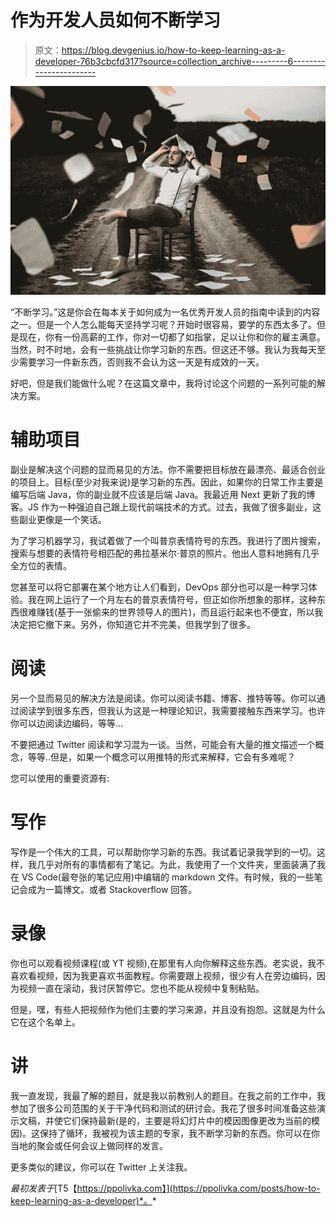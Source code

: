 # 作为开发人员如何不断学习

> 原文：<https://blog.devgenius.io/how-to-keep-learning-as-a-developer-76b3cbcfd317?source=collection_archive---------6----------------------->

![](img/d01652c0610ac40c40850b3e40d6f463.png)

“不断学习。”这是你会在每本关于如何成为一名优秀开发人员的指南中读到的内容之一。但是一个人怎么能每天坚持学习呢？开始时很容易，要学的东西太多了。但是现在，你有一份高薪的工作，你对一切都了如指掌，足以让你和你的雇主满意。当然，时不时地，会有一些挑战让你学习新的东西。但这还不够。我认为我每天至少需要学习一件新东西，否则我不会认为这一天是有成效的一天。

好吧，但是我们能做什么呢？在这篇文章中，我将讨论这个问题的一系列可能的解决方案。

# 辅助项目

副业是解决这个问题的显而易见的方法。你不需要把目标放在最漂亮、最适合创业的项目上。目标(至少对我来说)是学习新的东西。因此，如果你的日常工作主要是编写后端 Java，你的副业就不应该是后端 Java。我最近用 Next 更新了我的博客。JS 作为一种强迫自己跟上现代前端技术的方式。过去，我做了很多副业，这些副业更像是一个笑话。

为了学习机器学习，我试着做了一个叫普京表情符号的东西。我进行了图片搜索，搜索与想要的表情符号相匹配的弗拉基米尔·普京的照片。他出人意料地拥有几乎全方位的表情。

您甚至可以将它部署在某个地方让人们看到，DevOps 部分也可以是一种学习体验。我在网上运行了一个月左右的普京表情符号，但正如你所想象的那样，这种东西很难赚钱(基于一张偷来的世界领导人的图片)，而且运行起来也不便宜，所以我决定把它撤下来。另外，你知道它并不完美，但我学到了很多。

# 阅读

另一个显而易见的解决方法是阅读。你可以阅读书籍、博客、推特等等。你可以通过阅读学到很多东西，但我认为这是一种理论知识，我需要接触东西来学习。也许你可以边阅读边编码，等等…

不要把通过 Twitter 阅读和学习混为一谈。当然，可能会有大量的推文描述一个概念，等等..但是，如果一个概念可以用推特的形式来解释，它会有多难呢？

您可以使用的重要资源有:

# 写作

写作是一个伟大的工具，可以帮助你学习新的东西。我试着记录我学到的一切。这样，我几乎对所有的事情都有了笔记。为此，我使用了一个文件夹，里面装满了我在 VS Code(最夸张的笔记应用)中编辑的 markdown 文件。有时候，我的一些笔记会成为一篇博文。或者 Stackoverflow 回答。

# 录像

你也可以观看视频课程(或 YT 视频),在那里有人向你解释这些东西。老实说，我不喜欢看视频，因为我更喜欢书面教程。你需要跟上视频，很少有人在旁边编码，因为视频一直在滚动，我讨厌暂停它。您也不能从视频中复制粘贴。

但是，嘿，有些人把视频作为他们主要的学习来源，并且没有抱怨。这就是为什么它在这个名单上。

# 讲

我一直发现，我最了解的题目，就是我以前教别人的题目。在我之前的工作中，我参加了很多公司范围的关于干净代码和测试的研讨会。我花了很多时间准备这些演示文稿，并使它们保持最新(是的，主要是将幻灯片中的模因图像更改为当前的模因)。这保持了循环，我被视为该主题的专家，我不断学习新的东西。你可以在你当地的聚会或任何会议上做同样的发言。

更多类似的建议，你可以在 Twitter 上关注我。

*最初发表于*[T5【https://ppolivka.com】](https://ppolivka.com/posts/how-to-keep-learning-as-a-developer)*。*